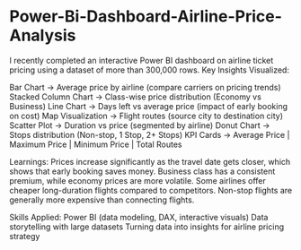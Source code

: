 # Power-Bi-Dashboard-Airline-Price-Analysis

I recently completed an interactive Power BI dashboard on airline ticket pricing using a dataset of more than 300,000 rows.
Key Insights Visualized:

Bar Chart → Average price by airline (compare carriers on pricing trends)
Stacked Column Chart → Class-wise price distribution (Economy vs Business)
Line Chart → Days left vs average price (impact of early booking on cost)
Map Visualization → Flight routes (source city to destination city)
Scatter Plot → Duration vs price (segmented by airline)
Donut Chart → Stops distribution (Non-stop, 1 Stop, 2+ Stops)
KPI Cards → Average Price | Maximum Price | Minimum Price | Total Routes

Learnings:
Prices increase significantly as the travel date gets closer, which shows that early booking saves money.
Business class has a consistent premium, while economy prices are more volatile.
Some airlines offer cheaper long-duration flights compared to competitors.
Non-stop flights are generally more expensive than connecting flights.

Skills Applied:
Power BI (data modeling, DAX, interactive visuals)
Data storytelling with large datasets
Turning data into insights for airline pricing strategy
